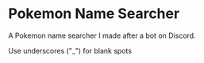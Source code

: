 # Pokemon Name Searcher
A Pokemon name searcher I made after a bot on Discord.

Use underscores ("_") for blank spots
